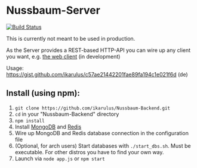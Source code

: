 # Nussbaum-Server

[![Build Status](https://travis-ci.org/ikarulus/Nussbaum-Server.svg?branch=master)](https://travis-ci.org/ikarulus/Nussbaum)

This is currently not meant to be used in production.

As the Server provides a REST-based HTTP-API you can wire up any client you want, e.g. [the web client](https://github.com/ikarulus/Nussbaum-Client) (in development)

Usage: <https://gist.github.com/ikarulus/c57ae21442201fae89fa194c1e021f6d> (de)

## Install (using npm):
1. `git clone https://github.com/ikarulus/Nussbaum-Backend.git`
2. `cd` in your "Nussbaum-Backend" directory
3. `npm install`
4. Install [MongoDB](https://docs.mongodb.com/manual/installation/) and [Redis](https://redis.io/topics/quickstart)
5. Wire up MongoDB and Redis database connection in the configuration file
6. (Optional, for arch users) Start databases with `./start_dbs.sh`. Must be executable. For other distros you have to find your own way.
7. Launch via `node app.js` or `npm start`
